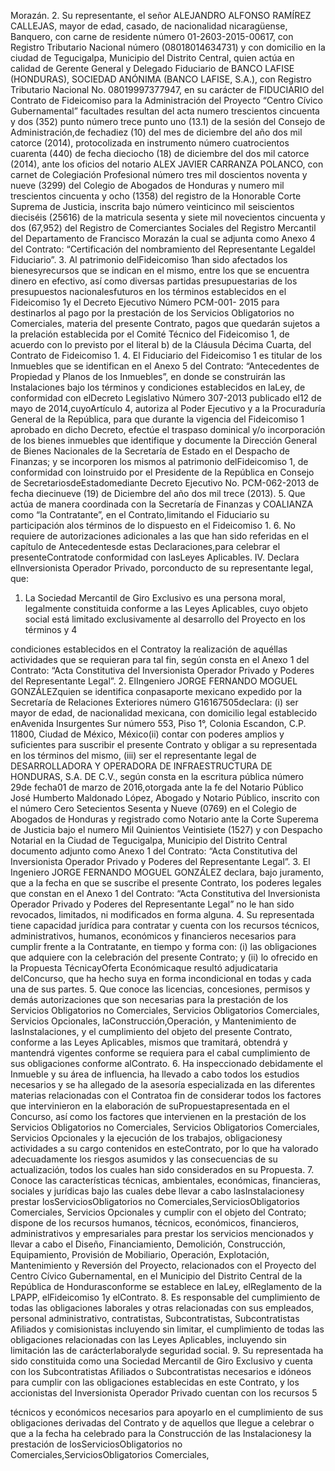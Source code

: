 Morazán.
2. Su representante, el señor ALEJANDRO ALFONSO RAMÍREZ CALLEJAS, mayor de edad, casado, de
nacionalidad nicaragüense, Banquero, con carne de residente número 01-2603-2015-00617, con Registro
Tributario Nacional número (08018014634731) y con domicilio en la ciudad de Tegucigalpa, Municipio del
Distrito Central, quien actúa en calidad de Gerente General y Delegado Fiduciario de BANCO LAFISE
(HONDURAS), SOCIEDAD ANÓNIMA (BANCO LAFISE, S.A.), con Registro Tributario Nacional No.
08019997377947, en su carácter de FIDUCIARIO del Contrato de Fideicomiso para la Administración del
Proyecto “Centro Cívico Gubernamental” facultades resultan del acta numero trescientos cincuenta y dos (352)
punto número trece punto uno (13.1) de la sesión del Consejo de Administración,de fechadiez (10) del mes de
diciembre del año dos mil catorce (2014), protocolizada en instrumento número cuatrocientos cuarenta (440)
de fecha dieciocho (18) de diciembre del dos mil catorce (2014), ante los oficios del notario ALEX JAVIER
CARRANZA POLANCO, con carnet de Colegiación Profesional número tres mil doscientos noventa y nueve
(3299) del Colegio de Abogados de Honduras y numero mil trescientos cincuenta y ocho (1358) del registro de
la Honorable Corte Suprema de Justicia, inscrita bajo número veinticinco mil seiscientos dieciséis (25616) de la
matricula sesenta y siete mil novecientos cincuenta y dos (67,952) del Registro de Comerciantes Sociales del
Registro Mercantil del Departamento de Francisco Morazán la cual se adjunta como Anexo 4 del Contrato:
“Certificación del nombramiento del Representante Legaldel Fiduciario”.
3. Al patrimonio delFideicomiso 1han sido afectados los bienesyrecursos que se indican en el mismo, entre los
que se encuentra dinero en efectivo, así como diversas partidas presupuestarias de los presupuestos
nacionalesfuturos en los términos establecidos en el Fideicomiso 1y el Decreto Ejecutivo Número PCM-001-
2015 para destinarlos al pago por la prestación de los Servicios Obligatorios no Comerciales, materia del
presente Contrato, pagos que quedarán sujetos a la prelación establecida por el Comité Técnico del
Fideicomiso 1, de acuerdo con lo previsto por el literal b) de la Cláusula Décima Cuarta, del Contrato de
Fideicomiso 1.
4. El Fiduciario del Fideicomiso 1 es titular de los Inmuebles que se identifican en el Anexo 5 del Contrato:
“Antecedentes de Propiedad y Planos de los Inmuebles”, en donde se construirán las Instalaciones bajo
los términos y condiciones establecidos en laLey, de conformidad con elDecreto Legislativo Número 307-2013
publicado el12 de mayo de 2014,cuyoArtículo 4, autoriza al Poder Ejecutivo y a la Procuraduría General de la
República, para que durante la vigencia del Fideicomiso 1 aprobado en dicho Decreto, efectúe el traspaso
dominical y/o incorporación de los bienes inmuebles que identifique y documente la Dirección General de
Bienes Nacionales de la Secretaría de Estado en el Despacho de Finanzas; y se incorporen los mismos al
patrimonio delFideicomiso 1, de conformidad con loinstruido por el Presidente de la República en Consejo de
SecretariosdeEstadomediante Decreto Ejecutivo No. PCM-062-2013 de fecha diecinueve (19) de Diciembre
del año dos mil trece (2013).
5. Que actúa de manera coordinada con la Secretaría de Finanzas y COALIANZA como “la Contratante”, en el
Contrato,limitando el Fiduciario su participación alos términos de lo dispuesto en el Fideicomiso 1.
6. No requiere de autorizaciones adicionales a las que han sido referidas en el capítulo de Antecedentesde estas
Declaraciones,para celebrar el presenteContratode conformidad con lasLeyes Aplicables.
IV. Declara elInversionista Operador Privado, porconducto de su representante legal, que:
1. La Sociedad Mercantil de Giro Exclusivo es una persona moral, legalmente constituida conforme a las Leyes
Aplicables, cuyo objeto social está limitado exclusivamente al desarrollo del Proyecto en los términos y
4

condiciones establecidos en el Contratoy la realización de aquéllas actividades que se requieran para tal fin,
según consta en el Anexo 1 del Contrato: “Acta Constitutiva del Inversionista Operador Privado y
Poderes del Representante Legal”.
2. ElIngeniero JORGE FERNANDO MOGUEL GONZÁLEZquien se identifica conpasaporte mexicano expedido
por la Secretaría de Relaciones Exteriores número G16167505declara: (i) ser mayor de edad, de nacionalidad
mexicana, con domicilio legal establecido enAvenida Insurgentes Sur número 553, Piso 1°, Colonia Escandon,
C.P. 11800, Ciudad de México, México(ii) contar con poderes amplios y suficientes para suscribir el presente
Contrato y obligar a su representada en los términos del mismo, (iii) ser el representante legal de
DESARROLLADORA Y OPERADORA DE INFRAESTRUCTURA DE HONDURAS, S.A. DE C.V., según
consta en la escritura pública número 29de fecha01 de marzo de 2016,otorgada ante la fe del Notario Público
José Humberto Maldonado López, Abogado y Notario Público, inscrito con el número Cero Setecientos
Sesenta y Nueve (0769) en el Colegio de Abogados de Honduras y registrado como Notario ante la Corte
Superema de Justicia bajo el numero Mil Quinientos Veintisiete (1527) y con Despacho Notarial en la Ciudad
de Tegucigalpa, Municipio del Distrito Central documento adjunto como Anexo 1 del Contrato: “Acta
Constitutiva del Inversionista Operador Privado y Poderes del Representante Legal”.
3. El Ingeniero JORGE FERNANDO MOGUEL GONZÁLEZ declara, bajo juramento, que a la fecha en que se
suscribe el presente Contrato, los poderes legales que constan en el Anexo 1 del Contrato: “Acta
Constitutiva del Inversionista Operador Privado y Poderes del Representante Legal” no le han sido
revocados, limitados, ni modificados en forma alguna.
4. Su representada tiene capacidad jurídica para contratar y cuenta con los recursos técnicos, administrativos,
humanos, económicos y financieros necesarios para cumplir frente a la Contratante, en tiempo y forma con: (i)
las obligaciones que adquiere con la celebración del presente Contrato; y (ii) lo ofrecido en la Propuesta
TécnicayOferta Económicaque resultó adjudicataria delConcurso, que ha hecho suya en forma incondicional
en todas y cada una de sus partes.
5. Que conoce las licencias, concesiones, permisos y demás autorizaciones que son necesarias para la
prestación de los Servicios Obligatorios no Comerciales, Servicios Obligatorios Comerciales, Servicios
Opcionales, laConstrucción,Operación, y Mantenimiento de lasInstalaciones, y el cumplimiento del objeto del
presente Contrato, conforme a las Leyes Aplicables, mismos que tramitará, obtendrá y mantendrá vigentes
conforme se requiera para el cabal cumplimiento de sus obligaciones conforme alContrato.
6. Ha inspeccionado debidamente el Inmueble y su área de influencia, ha llevado a cabo todos los estudios
necesarios y se ha allegado de la asesoría especializada en las diferentes materias relacionadas con el
Contratoa fin de considerar todos los factores que intervinieron en la elaboración de suPropuestapresentada
en el Concurso, así como los factores que intervienen en la prestación de los Servicios Obligatorios no
Comerciales, Servicios Obligatorios Comerciales, Servicios Opcionales y la ejecución de los trabajos,
obligacionesy actividades a su cargo contenidos en esteContrato, por lo que ha valorado adecuadamente los
riesgos asumidos y las consecuencias de su actualización, todos los cuales han sido considerados en su
Propuesta.
7. Conoce las características técnicas, ambientales, económicas, financieras, sociales y jurídicas bajo las cuales
debe llevar a cabo lasInstalacionesy prestar losServiciosObligatorios no Comerciales,ServiciosObligatorios
Comerciales, Servicios Opcionales y cumplir con el objeto del Contrato; dispone de los recursos humanos,
técnicos, económicos, financieros, administrativos y empresariales para prestar los servicios mencionados y
llevar a cabo el Diseño, Financiamiento, Demolición, Construcción, Equipamiento, Provisión de Mobiliario,
Operación, Explotación, Mantenimiento y Reversión del Proyecto, relacionados con el Proyecto del Centro
Cívico Gubernamental, en el Municipio del Distrito Central de la República de Hondurasconforme se establece
en laLey, elReglamento de la LPAPP, elFideicomiso 1y elContrato.
8. Es responsable del cumplimiento de todas las obligaciones laborales y otras relacionadas con sus empleados,
personal administrativo, contratistas, Subcontratistas, Subcontratistas Afiliados y comisionistas incluyendo sin
limitar, el cumplimiento de todas las obligaciones relacionadas con las Leyes Aplicables, incluyendo sin
limitación las de carácterlaboralyde seguridad social.
9. Su representada ha sido constituida como una Sociedad Mercantil de Giro Exclusivo y cuenta con los
Subcontratistas Afiliados o Subcontratistas necesarios e idóneos para cumplir con las obligaciones
establecidas en este Contrato, y los accionistas del Inversionista Operador Privado cuentan con los recursos
5

técnicos y económicos necesarios para apoyarlo en el cumplimiento de sus obligaciones derivadas del
Contrato y de aquellos que llegue a celebrar o que a la fecha ha celebrado para la Construcción de las
Instalacionesy la prestación de losServiciosObligatorios no Comerciales,ServiciosObligatorios Comerciales,
